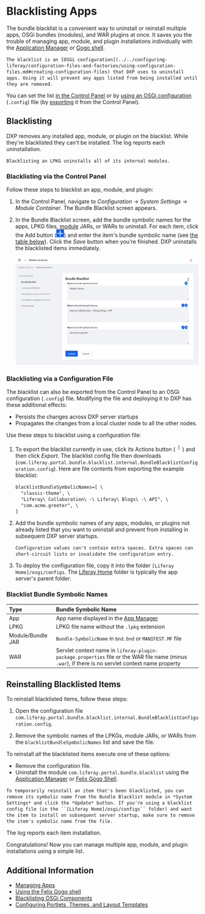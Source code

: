 # Blacklisting Apps

The bundle blacklist is a convenient way to uninstall or reinstall multiple apps, OSGi bundles (modules), and WAR plugins at once. It saves you the trouble of managing app, module, and plugin installations individually with the [Application Manager](./using-the-app-manager.md) or [Gogo shell](../../../liferay-internals/fundamentals/using-the-gogo-shell.md).

```{important}
The blacklist is an [OSGi configuration](../../configuring-liferay/configuration-files-and-factories/using-configuration-files.md#creating-configuration-files) that DXP uses to uninstall apps. Using it will prevent any apps listed from being installed until they are removed.
```

You can set the list [in the Control Panel](#blacklisting-via-the-control-panel) or by [using an OSGi configuration](#blacklisting-via-a-configuration-file) (`.config`) file (by [exporting](../../configuring-liferay/configuration-files-and-factories/using-configuration-files.md#creating-configuration-files) it from the Control Panel).

## Blacklisting

DXP removes any installed app, module, or plugin on the blacklist. While they're blacklisted they can't be installed. The log reports each uninstallation.

```{note}
Blacklisting an LPKG uninstalls all of its internal modules.
```

### Blacklisting via the Control Panel

Follow these steps to blacklist an app, module, and plugin:

1. In the Control Panel, navigate to _Configuration_ &rarr; _System Settings_ &rarr; _Module Container_. The Bundle Blacklist screen appears.

1. In the Bundle Blacklist screen, add the bundle symbolic names for the apps, LPKG files, [module](https://help.liferay.com/hc/articles/360035467532-OSGi-and-Modularity#modules) JARs, or WARs to uninstall. For each item, click the Add button (![Add](../../../images/icon-add.png)) and enter the item's bundle symbolic name (see [the table below](#blacklist-bundle-symbolic-names)). Click the _Save_ button when you're finished. DXP uninstalls the blacklisted items immediately.

    ![This blacklist uninstalls the classic-theme plugin WAR, Liferay Collaboration - Liferay Blogs - API module, and com.acme.greeter module.](./blacklisting-apps/images/02.png)

### Blacklisting via a Configuration File

The blacklist can also be exported from the Control Panel to an OSGi configuration (`.config`) file. Modifying the file and deploying it to DXP has these additional effects:

* Persists the changes across DXP server startups
* Propagates the changes from a local cluster node to all the other nodes.

Use these steps to blacklist using a configuration file:

1. To export the blacklist currently in use, click its Actions button (![Actions](./blacklisting-apps/images/03.png)) and then click _Export_. The blacklist config file then downloads (`com.liferay.portal.bundle.blacklist.internal.BundleBlacklistConfiguration.config`). Here are file contents from exporting the example blacklist:

    ```properties
    blacklistBundleSymbolicNames=[ \
      "classic-theme", \
      "Liferay\ Collaboration\ -\ Liferay\ Blogs\ -\ API", \
      "com.acme.greeter", \
    ]
    ```

1. Add the bundle symbolic names of any apps, modules, or plugins not already listed that you want to uninstall and prevent from installing in subsequent DXP server startups.

    ```{warning}
    Configuration values can't contain extra spaces. Extra spaces can short-circuit lists or invalidate the configuration entry.
    ```

1. To deploy the configuration file, copy it into the folder `[Liferay Home]/osgi/configs`. The [Liferay Home](../../../installation-and-upgrades/reference/liferay-home.md) folder is typically the app server's parent folder.

### Blacklist Bundle Symbolic Names

| Type       | Bundle Symbolic Name |
| :--- | :--- |
| App        | App name displayed in the [App Manager](./using-the-app-manager.md) |
| LPKG       | LPKG file name without the `.lpkg` extension |
| Module/Bundle JAR | `Bundle-SymbolicName` in `bnd.bnd` or `MANIFEST.MF` file |
| WAR        | Servlet context name in `liferay-plugin-package.properties` file or the WAR file name (minus `.war`), if there is no servlet context name property |

## Reinstalling Blacklisted Items

To reinstall blacklisted items, follow these steps:

1. Open the configuration file `com.liferay.portal.bundle.blacklist.internal.BundleBlacklistConfiguration.config`.

1. Remove the symbolic names of the LPKGs, module JARs, or WARs from the `blacklistBundleSymbolicNames` list and save the file.

To reinstall _all_ the blacklisted items execute one of these options:

* Remove the configuration file.
* Uninstall the module `com.liferay.portal.bundle.blacklist` using the [Application Manager](./using-the-app-manager.md) or [Felix Gogo Shell](../../../liferay-internals/fundamentals/using-the-gogo-shell.md).

```{tip}
To temporarily reinstall an item that's been blacklisted, you can remove its symbolic name from the Bundle Blacklist module in *System Settings* and click the *Update* button. If you're using a blacklist config file (in the ``[Liferay Home]/osgi/configs`` folder) and want the item to install on subsequent server startup, make sure to remove the item's symbolic name from the file.
```

The log reports each item installation.

Congratulations! Now you can manage multiple app, module, and plugin installations using a simple list.

## Additional Information

* [Managing Apps](./using-the-app-manager.md)
* [Using the Felix Gogo shell](../../../liferay-internals/fundamentals/using-the-gogo-shell.md)
* [Blacklisting OSGi Components](./blacklisting-osgi-components.md)
* [Configuring Portlets, Themes, and Layout Templates](./configuring-portlets-themes-and-layout-templates.md)